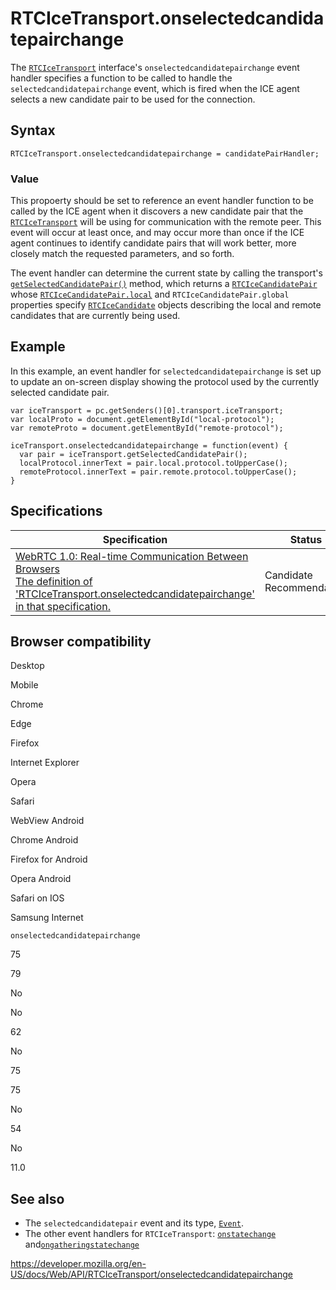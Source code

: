 RTCIceTransport.onselectedcandidatepairchange
=============================================

The [`RTCIceTransport`](../rtcicetransport) interface's `onselectedcandidatepairchange` event handler specifies a function to be called to handle the `selectedcandidatepairchange` event, which is fired when the ICE agent selects a new candidate pair to be used for the connection.

Syntax
------

    RTCIceTransport.onselectedcandidatepairchange = candidatePairHandler;

### Value

This propoerty should be set to reference an event handler function to be called by the ICE agent when it discovers a new candidate pair that the [`RTCIceTransport`](../rtcicetransport) will be using for communication with the remote peer. This event will occur at least once, and may occur more than once if the ICE agent continues to identify candidate pairs that will work better, more closely match the requested parameters, and so forth.

The event handler can determine the current state by calling the transport's [`getSelectedCandidatePair()`](getselectedcandidatepair) method, which returns a [`RTCIceCandidatePair`](../rtcicecandidatepair) whose [`RTCIceCandidatePair.local`](../rtcicecandidatepair/local) and <span class="page-not-created">`RTCIceCandidatePair.global`</span> properties specify [`RTCIceCandidate`](../rtcicecandidate) objects describing the local and remote candidates that are currently being used.

Example
-------

In this example, an event handler for `selectedcandidatepairchange` is set up to update an on-screen display showing the protocol used by the currently selected candidate pair.

    var iceTransport = pc.getSenders()[0].transport.iceTransport;
    var localProto = document.getElementById("local-protocol");
    var remoteProto = document.getElementById("remote-protocol");

    iceTransport.onselectedcandidatepairchange = function(event) {
      var pair = iceTransport.getSelectedCandidatePair();
      localProtocol.innerText = pair.local.protocol.toUpperCase();
      remoteProtocol.innerText = pair.remote.protocol.toUpperCase();
    }

Specifications
--------------

<table><thead><tr class="header"><th>Specification</th><th>Status</th><th>Comment</th></tr></thead><tbody><tr class="odd"><td><a href="https://w3c.github.io/webrtc-pc/#dom-rtcicetransport-onselectedcandidatepairchange">WebRTC 1.0: Real-time Communication Between Browsers<br />
<span class="small">The definition of 'RTCIceTransport.onselectedcandidatepairchange' in that specification.</span></a></td><td><span class="spec-cr">Candidate Recommendation</span></td><td>Initial specification.</td></tr></tbody></table>

Browser compatibility
---------------------

Desktop

Mobile

Chrome

Edge

Firefox

Internet Explorer

Opera

Safari

WebView Android

Chrome Android

Firefox for Android

Opera Android

Safari on IOS

Samsung Internet

`onselectedcandidatepairchange`

75

79

No

No

62

No

75

75

No

54

No

11.0

See also
--------

-   The `selectedcandidatepair` event and its type, [`Event`](../event).
-   The other event handlers for `RTCIceTransport`: [`onstatechange`](onstatechange) and[`ongatheringstatechange`](ongatheringstatechange)

<a href="https://developer.mozilla.org/en-US/docs/Web/API/RTCIceTransport/onselectedcandidatepairchange" class="_attribution-link">https://developer.mozilla.org/en-US/docs/Web/API/RTCIceTransport/onselectedcandidatepairchange</a>
